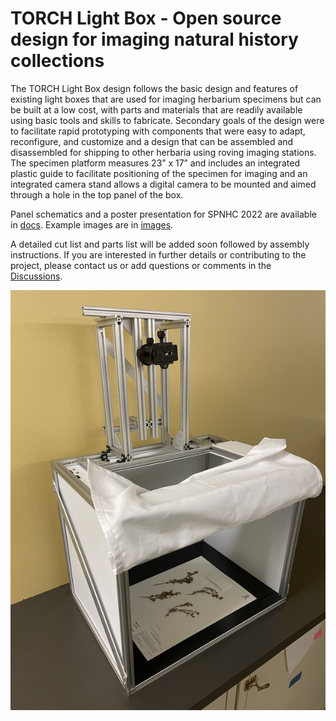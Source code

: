 # TORCH Light Box - Open source design for imaging natural history collections
The TORCH Light Box design follows the basic design and features of existing light boxes that are used for imaging herbarium specimens but can be built at a low cost, with parts and materials that are readily available using basic tools and skills to fabricate. Secondary goals of the design were to facilitate rapid prototyping with components that were easy to adapt, reconfigure, and customize and a design that can be assembled and disassembled for shipping to other herbaria using roving imaging stations. The specimen platform measures 23” x 17” and includes an integrated plastic guide to facilitate positioning of the specimen for imaging and an integrated camera stand allows a digital camera to be mounted and aimed through a hole in the top panel of the box.

Panel schematics and a poster presentation for SPNHC 2022 are available in [docs](/docs). Example images are in [images](/images).

A detailed cut list and parts list will be added soon followed by assembly instructions. If you are interested in further details or contributing to the project, please contact us or add questions or comments in the [Discussions](https://github.com/TORCH-TCN/torch_light_box/discussions/).

![Example](/images/front_example1_med.jpg?raw=true "TORCH Light Box")
